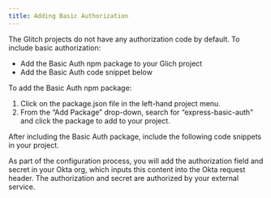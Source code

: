 ```yaml
---
title: Adding Basic Authorization
---
```


The Glitch projects do not have any authorization code by default. To include basic authorization:

* Add the Basic Auth npm package to your Glich project
* Add the Basic Auth code snippet below

To add the Basic Auth npm package:

1. Click on the package.json file in the left-hand project menu.
2. From the “Add Package” drop-down, search for “express-basic-auth" and click the package to add to your project.

After including the Basic Auth package, include the following code snippets in your project.

As part of the configuration process, you will add the authorization field and secret in your Okta org, which inputs this content into the Okta request header. The authorization and secret are authorized by your external service.

<StackSelector snippet="auth"/>